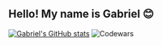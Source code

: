 ## Hello! My name is Gabriel 😊

[![Gabriel's GitHub stats](https://github-readme-stats.vercel.app/api?username=GabrielPRomero&count_private=true&show_icons=true&theme=radical)](https://github.com/anuraghazra/github-readme-stats)
![Codewars](https://github.r2v.ch/codewars?user=GabrielPRomero&stroke=%23BB432C)


